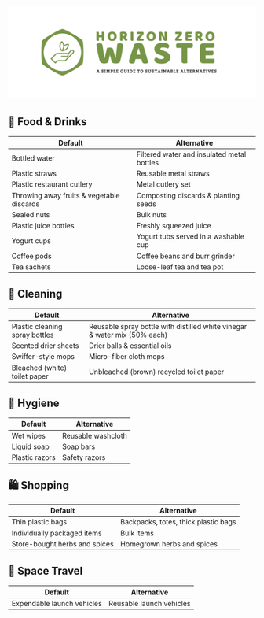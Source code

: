 # [![Horizon Zero Waste - A simple guide to sustainable alternatives][logo-url]][url]

## 🍎 Food & Drinks

| Default | Alternative |
| --- | --- | 
| Bottled water | Filtered water and insulated metal bottles |
| Plastic straws | Reusable metal straws |
| Plastic restaurant cutlery | Metal cutlery set |
| Throwing away fruits & vegetable discards | Composting discards & planting seeds |
| Sealed nuts | Bulk nuts |
| Plastic juice bottles | Freshly squeezed juice |
| Yogurt cups | Yogurt tubs served in a washable cup |
| Coffee pods | Coffee beans and burr grinder |
| Tea sachets | Loose-leaf tea and tea pot |

## 🧽 Cleaning

| Default | Alternative | 
| --- | --- |
| Plastic cleaning spray bottles | Reusable spray bottle with distilled white vinegar & water mix (50% each) |
| Scented drier sheets | Drier balls & essential oils |
| Swiffer-style mops | Micro-fiber cloth mops |
| Bleached (white) toilet paper | Unbleached (brown) recycled toilet paper | 

## 🚿 Hygiene

| Default | Alternative | 
| --- | --- |
| Wet wipes | Reusable washcloth |
| Liquid soap | Soap bars |
| Plastic razors | Safety razors |

## 🛍 Shopping 

| Default | Alternative | 
| --- | --- |
| Thin plastic bags | Backpacks, totes, thick plastic bags |
| Individually packaged items | Bulk items |
| Store-bought herbs and spices | Homegrown herbs and spices |

## 🚀 Space Travel

| Default | Alternative | 
| --- | --- |
| Expendable launch vehicles | Reusable launch vehicles |

[url]: https://horizonzerowaste.com
[logo-url]: horizon-zero-waste-title.png
